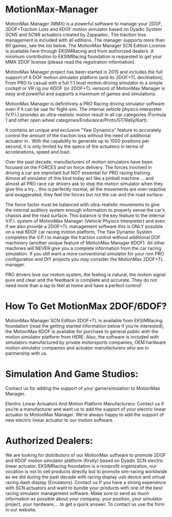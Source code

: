 # MotionMax-Manager

MotionMax Manager (MMX) is a powerful software to manage your 2DOF, 2DOF+Traction Loss and 6DOF motion simulator based on Dyadic System SCN5 and SCN6 actuators created by Zappadoc. The traction loss management is included with all editions. The manager supports more than 60 games, see the list below.
The MotionMax Manager SCN Edition License is available here through EKSIMRacing and from authorized dealers. A minimum contribution to EKSIMRacing foundation is requested to get your MMX 2DOF license (please read the registration information).

MotionMax Manager project has been started in 2015 and includes the full support of 6 DOF motion simulator platform (and its 2DOF+TL declination), From PRO to casual with a full 1:1 level motion driving simulator to a simple cockpit or VR rig our 6DOF (or 2DOF+TL version) of MotionMax Manager is easy and powerful and supports a maximum of games and simulations.

MotionMax Manager is definitively a PRO Racing driving simulator software even if it can be use for flight-sim. The internal vehicle physics interpreter (V.P.I.) provides an ultra-realistic motion result in all car categories (Formula 1 and other open wheel categories/Endurance/Proto/GT/Rally/Kart).

It contains an unique and exclusive “Yaw Dynamics” feature to accurately control the amount of the traction loss without the need of additional actuator in . With the capability to generate up to 1000 positions per second, it is only limited by the specs of the actuators in terms of accelerations, speed and load.

Over the past decade, manufacturers of motion simulators have been focused on the FORCES and on force delivery. The forces involved in driving a car are important but NOT essential for PRO racing training. Almost all simulator of this kind today act like a pinball machine … and almost all PRO race car drivers ask to stop the motion simulator when they give this a try… this is perfectly normal, all the movements are over-reactive and exaggerated, they feel the forces but not the car and the road surface.

The force factor must be balanced with ultra-realistic movements to give the internal auditory system enough information to properly sense the car’s chassis and the road surface. This balance is the key feature to the internal V.P.I. system of MotionMax Manager (Vehicle Physics Interpreter) and even if we also provide a 2DOF+TL management software this is ONLY possible on a real 6DOF car racing motion platform, The Yaw Dynamic System completes the V.P.I to manage the traction control without additional DOF machinery (another unique feature of MotionMax Manager 6DOF). All other machines will NEVER give you a complete information from the car racing simulation. If you still want a more conventional simulator for your non PRO configuration and DIY projects you may consider the MotionMax 2DOF+TL manager.

PRO drivers love our motion system, the feeling is natural, the motion signal pure and clear and the feedback is complete and accurate. They do not need more than a lap to feel at home and have a perfect control!

# How To Get MotionMax 2DOF/6DOF?
MotionMax Manager SCN Edition 2DOF+TL is available from EKSIMRacing foundation (read the getting started information below if you’re interested), the MotionMax 6DOF is available for purchase to general public with the motion simulator platform from HERE. Also, the software is included with simulators manufactured by private motorsports companies, OEM hardware motion simulator companies and actuator manufacturers who are in partnership with us.

# Simulation And Game Studios:
Contact us for adding the support of your game/simulation to MotionMax Manager.

Electric Linear Actuators And Motion Platform Manufacturers:
Contact us if you’re a manufacturer and want us to add the support of your electric linear actuator to MotionMax Manager. We’re always happy to add the support of new electric linear actuator to our motion software.

# Authorized Dealers:
We are looking for distributors of our MotionMax software to promote 2DOF and 6DOF motion simulator platform (firstly) based on Dyadic SCN electric linear actuator. EKSIMRacing foundation is a nonprofit organization, our vocation is not to sell products directly but to promote sim-racing worldwide as we did during the past decade with racing display usb device and virtual racing dash display (Emulators). Contact us If you have a strong experience with SCN actuators and want to bundle your products with one of the best racing simulator management software. Make sure to send as much information as possible about your company, your position, your simulator project, your hardware,… to get a quick answer. To contact us use the form in our website.
